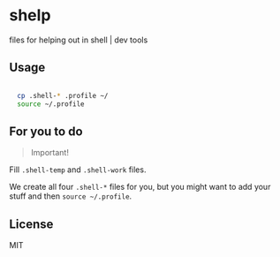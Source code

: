# shelp

files for helping out in shell | dev tools

## Usage

```bash

  cp .shell-* .profile ~/
  source ~/.profile

```

## For you to do

> Important!

Fill `.shell-temp` and `.shell-work` files.

We create all four `.shell-*` files for you, but you might want to add your stuff and then `source ~/.profile`.

## License

MIT
